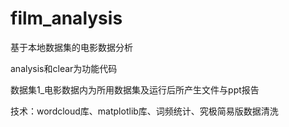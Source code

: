 # film_analysis
基于本地数据集的电影数据分析

analysis和clear为功能代码

数据集1_电影数据内为所用数据集及运行后所产生文件与ppt报告

技术：wordcloud库、matplotlib库、词频统计、究极简易版数据清洗
